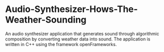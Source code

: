 # Audio-Synthesizer-Hows-The-Weather-Sounding
An audio synthesizer application that generates sound through algorithmic composition by converting weather data into sound. The application is written in C++ using the framework openFrameworks. 
